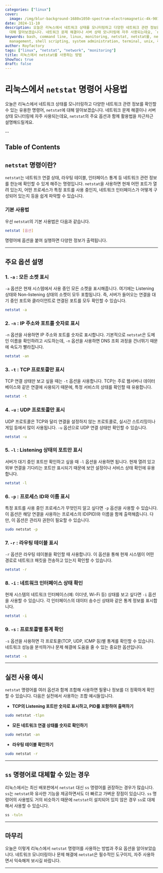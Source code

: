 ```yaml
---
categories: ["linux"]
cover:
  image: /img/blur-background-1680x1050-spectrum-electromagnetic-4k-901-1.jpg
date: 2024-11-10
description: 오늘은 리눅스에서 네트워크 상태를 모니터링하고 다양한 네트워크 관련 정보를 확인할 수 있는 유용한 명령어, `netstat`에
  대해 알아보겠습니다. 네트워크 문제 해결이나 서버 상태 모니터링에 자주 사용되는데요, `netstat`의 주요 옵션과 함께 활용법을 차근차근 설명해드릴게요...
keywords: bash, command line, linux, monitoring, netstat, netstat를, network, server
  management, shell scripting, system administration, terminal, unix, 리눅스에서, 방법, 사용하는
author: Royfactory
tags: ["linux", "netstat", "network", "monitoring"]
title: 리눅스에서 netstat를 사용하는 방법
ShowToc: true
draft: false
---
```


# 리눅스에서 `netstat` 명령어 사용법

오늘은 리눅스에서 네트워크 상태를 모니터링하고 다양한 네트워크 관련 정보를 확인할 수 있는 유용한 명령어, `netstat`에 대해 알아보겠습니다. 네트워크 문제 해결이나 서버 상태 모니터링에 자주 사용되는데요, `netstat`의 주요 옵션과 함께 활용법을 차근차근 설명해드릴게요.

--
## Table of Contents

## `netstat` 명령이란?

`netstat`는 네트워크 연결 상태, 라우팅 테이블, 인터페이스 통계 등 네트워크 관련 정보를 한눈에 확인할 수 있게 해주는 명령입니다. `netstat`을 사용하면 현재 어떤 포트가 열려 있는지, 어떤 프로세스가 특정 포트를 사용 중인지, 네트워크 인터페이스가 어떻게 구성되어 있는지 등을 쉽게 파악할 수 있습니다.

### 기본 사용법

우선 `netstat`의 기본 사용법은 다음과 같습니다.
```bash
netstat [옵션]
```

명령어에 옵션을 붙여 실행하면 다양한 정보가 출력됩니다.

---

## 주요 옵션 설명

### 1. `-a` : 모든 소켓 표시
`-a` 옵션은 현재 시스템에서 사용 중인 모든 소켓을 표시해줍니다. 여기에는 Listening 상태와 Non-listening 상태의 소켓이 모두 포함됩니다. 즉, 서버가 들어오는 연결을 대기 중인 포트와 클라이언트로 연결된 포트를 모두 확인할 수 있습니다.
```bash
netstat -a
```
### 2. `-n` : IP 주소와 포트를 숫자로 표시
`-n` 옵션을 사용하면 IP 주소와 포트를 숫자로 표시합니다. 기본적으로 `netstat`은 도메인 이름을 확인하려고 시도하는데, `-n` 옵션을 사용하면 DNS 조회 과정을 건너뛰기 때문에 속도가 빨라집니다.
```bash
netstat -an
```
### 3. `-t` : TCP 프로토콜만 표시
TCP 연결 상태만 보고 싶을 때는 `-t` 옵션을 사용합니다. TCP는 주로 웹서버나 데이터베이스와 같은 연결에 사용되기 때문에, 특정 서비스의 상태를 확인할 때 유용합니다.
```bash
netstat -t
```
### 4. `-u` : UDP 프로토콜만 표시
UDP 프로토콜은 TCP와 달리 연결을 설정하지 않는 프로토콜로, 실시간 스트리밍이나 게임 등에서 많이 사용됩니다. `-u` 옵션으로 UDP 연결 상태만 확인할 수 있습니다.
```bash
netstat -u
```
### 5. `-l` : Listening 상태의 포트만 표시
서버가 대기 중인 포트만 확인하고 싶을 때 `-l` 옵션을 사용하면 됩니다. 현재 열려 있고 외부 연결을 기다리는 포트만 표시되기 때문에 보안 설정이나 서비스 상태 확인에 유용합니다.
```bash
netstat -l
```
### 6. `-p` : 프로세스 ID와 이름 표시
특정 포트를 사용 중인 프로세스가 무엇인지 알고 싶다면 `-p` 옵션을 사용할 수 있습니다. 이 옵션은 해당 연결을 사용하는 프로세스의 ID(PID)와 이름을 함께 출력해줍니다. 다만, 이 옵션은 관리자 권한이 필요할 수 있습니다.
```bash
sudo netstat -p
```
### 7. `-r` : 라우팅 테이블 표시
`-r` 옵션은 라우팅 테이블을 확인할 때 사용합니다. 이 옵션을 통해 현재 시스템이 어떤 경로로 네트워크 패킷을 전송하고 있는지 확인할 수 있습니다.
```bash
netstat -r
```
### 8. `-i` : 네트워크 인터페이스 상태 확인
현재 시스템의 네트워크 인터페이스(예: 이더넷, Wi-Fi 등) 상태를 보고 싶다면 `-i` 옵션을 사용할 수 있습니다. 각 인터페이스의 데이터 송수신 상태와 같은 통계 정보를 표시합니다.
```bash
netstat -i
```
### 9. `-s` : 프로토콜별 통계 확인
`-s` 옵션을 사용하면 각 프로토콜(TCP, UDP, ICMP 등)별 통계를 확인할 수 있습니다. 네트워크 성능을 분석하거나 문제 해결에 도움을 줄 수 있는 중요한 옵션입니다.
```bash
netstat -s
```

---

## 실전 사용 예시

`netstat` 명령어를 여러 옵션과 함께 조합해 사용하면 필욯나 정보를 더 정확하게 확인할 수 있습니다. 다음은 실전에서 사용하는 조합 예시들입니다.

- **TCP의 Listening 포트만 숫자로 표시하고, PID를 포함하여 출력하기**
```bash
sudo netstat -tlpn
```
- **모든 네트워크 연결 상태를 숫자로 확인하기**
```bash
sudo netstat -an
```
- **라우팅 테이블 확인하기**
```bash
sudo netstat -r
```

---

## `ss` 명령어로 대체할 수 있는 경우
리눅스에서는 최신 배포판에서 `netstat` 대신 `ss` 명령어를 권장하는 경우가 많습니다. `ss`는 `netstat`와 유사한 기능을 제공하면서도 더 빠르고 가벼운 장점이 있습니다. `ss` 명령어의 사용법도 거의 비슷하기 때문에 `netstat`이 설치되어 있지 않은 경우 `ss`로 대체해서 사용할 수 있습니다.
```bash
ss -tuln
```

---

## 마무리

오늘은 이렇게 리눅스에서 `netstat` 명령어를 사용하는 방법과 주요 옵션을 알아보았습니다. 네트워크 모니터링이나 문제 해결에 `netstat`은 필수적인 도구이지, 자주 사용하면서 익숙해져 보시길 바랍니다.

---

